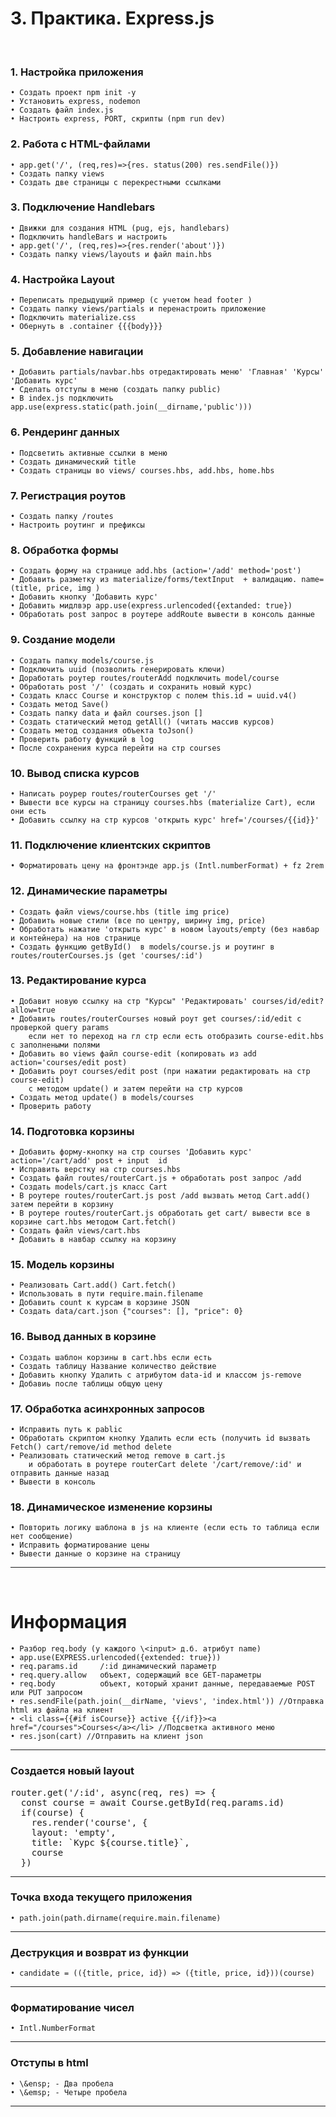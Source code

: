 # 3. Практика. Express.js
&emsp;  
### 1. Настройка приложения
	• Создать проект npm init -y
	• Установить express, nodemon
	• Создать файл index.js
	• Настроить express, PORT, скрипты (npm run dev)

### 2. Работа с HTML-файлами
	• app.get('/', (req,res)=>{res. status(200) res.sendFile()})
	• Создать папку views
	• Создать две страницы с перекрестными ссылками

### 3. Подключение Handlebars
	• Движки для создания HTML (pug, ejs, handlebars)
	• Подключить handleBars и настроить
	• app.get('/', (req,res)=>{res.render('about')})
	• Создать папку views/layouts и файл main.hbs

### 4. Настройка Layout
	• Переписать предыдущий пример (с учетом head footer )
	• Создать папку views/partials и перенастроить приложение
	• Подключить materialize.css
	• Обернуть в .container {{{body}}}

### 5. Добавление навигации
	• Добавить partials/navbar.hbs отредактировать меню' 'Главная' 'Курсы' 'Добавить курс'
	• Сделать отступы в меню (создать папку public)
	• В index.js подключить app.use(express.static(path.join(__dirname,'public')))

### 6. Рендеринг данных
	• Подсветить активные ссылки в меню
	• Создать динамический title
	• Создать страницы во views/ courses.hbs, add.hbs, home.hbs

### 7. Регистрация роутов
	• Создать папку /routes
	• Настроить роутинг и префиксы

### 8. Обработка формы
	• Создать форму на странице add.hbs (action='/add' method='post')
	• Добавить разметку из materialize/forms/textInput  + валидацию. name=(title, price, img )
	• Добавить кнопку 'Добавить курс'
	• Добавить мидлвэр app.use(express.urlencoded({extanded: true})
	• Обработать post запрос в роутере addRoute вывести в консоль данные

### 9. Создание модели
	• Создать папку models/course.js
	• Подключить uuid (позволить генерировать ключи)
	• Доработать роутер routes/routerAdd подключить model/course
	• Обработать post '/' (создать и сохранить новый курс)
	• Cоздать класс Course и конструктор с полем this.id = uuid.v4()
	• Создать метод Save()
	• Создать папку data и файл courses.json []
	• Создать статический метод getAll() (читать массив курсов)
	• Создать метод создания объекта toJson()
	• Проверить работу функций в log
	• После сохранения курса перейти на стр courses

### 10. Вывод списка курсов
	• Написать роурер routes/routerCourses get '/'
	• Вывести все курсы на страницу courses.hbs (materialize Cart), если они есть 
	• Добавить ссылку на стр курсов 'открыть курс' href='/courses/{{id}}'

### 11. Подключение клиентских скриптов
	• Форматировать цену на фронтэнде app.js (Intl.numberFormat) + fz 2rem

### 12. Динамические параметры
	• Cоздать файл views/course.hbs (title img price)
	• Добавить новые стили (все по центру, ширину img, price)
	• Обработать нажатие 'открыть курс' в новом layouts/empty (без навбар и контейнера) на нов странице
	• Создать функцию getById()  в models/course.js и роутинг в routes/routerCourses.js (get 'courses/:id')

### 13. Редактирование курса
	• Добавит новую ссылку на стр "Курсы" 'Pедактировать' courses/id/edit?allow=true
	• Добавить routes/routerCourses новый роут get courses/:id/edit c проверкой query params 
		если нет то переход на гл стр если есть отобразить course-edit.hbs с заполнеными полями
	• Добавить во views файл course-edit (копировать из add action='courses/edit post)
	• Добавить роут courses/edit post (при нажатии редактировать на стр course-edit)
		с методом update() и затем перейти на стр курсов
	• Создать метод update() в models/courses
	• Проверить работу

### 14. Подготовка корзины
	• Добавить форму-кнопку на стр courses 'Добавить курс' action='/cart/add' post + input  id
	• Исправить верстку на стр courses.hbs
	• Создать файл routes/routerCart.js + обработать post запрос /add
	• Создать models/cart.js класс Cart
	• В роутере routes/routerCart.js post /add вызвать метод Cart.add() затем перейти в корзину
	• В роутере routes/routerCart.js обработать get cart/ вывести все в корзине cart.hbs методом Cart.fetch()
	• Создать файл views/cart.hbs
	• Добавить в навбар ссылку на корзину
	
### 15. Модель корзины
	• Реализовать Cart.add() Cart.fetch()
	• Использовать в пути require.main.filename
	• Добавить count к курсам в корзине JSON
	• Создать data/cart.json {"courses": [], "price": 0}

### 16. Вывод данных в корзине
	• Создать шаблон корзины в cart.hbs если есть
	• Создать таблицу Название количество действие
	• Добавить кнопку Удалить с атрибутом data-id и классом js-remove
	• Добавиь после таблицы общую цену

### 17. Обработка асинхронных запросов
	• Исправить путь к pablic
	• Обработать скриптом кнопку Удалить если есть (получить id вызвать  Fetch() cart/remove/id method delete
	• Реализовать статический метод remove в cart.js 
		и обработать в роутере routerCart delete '/cart/remove/:id' и отправить данные назад
	• Вывести в консоль

### 18. Динамическое изменение корзины
	• Повторить логику шаблона в js на клиенте (если есть то таблица если нет сообщение)
	• Исправить форматирование цены
	• Вывести данные о корзине на страницу
***
&emsp;
# Информация
	• Разбор req.body (у каждого \<input> д.б. атрибут name)
	• app.use(EXPRESS.urlencoded({extended: true}))
	• req.params.id     /:id динамический параметр 
	• req.query.allow   объект, содержащий все GET-параметры 
	• req.body          объект, который хранит данные, передаваемые POST или PUT запросом
	• res.sendFile(path.join(__dirName, 'vievs', 'index.html')) //Отправка html из файла на клиент
	• <li class={{#if isCourse}} active {{/if}}><a href="/courses">Courses</a></li> //Подсветка активного меню
	• res.json(cart) //Отправить на клиент json
***
### Создается новый layout
<pre>router.get('/:id', async(req, res) => {
  const course = await Course.getById(req.params.id)
  if(course) {
    res.render('course', {
    layout: 'empty',
    title: `Курс ${course.title}`,
    course
  })</pre>
***
### Точка входа текущего приложения 
	• path.join(path.dirname(require.main.filename)
***
### Деструкция и возврат из функции
	• candidate = (({title, price, id}) => ({title, price, id}))(course)
***
### Форматирование чисел
	• Intl.NumberFormat
***
### Отступы в html
	• \&ensp; - Два пробела  
	• \&emsp; - Четыре пробела
***